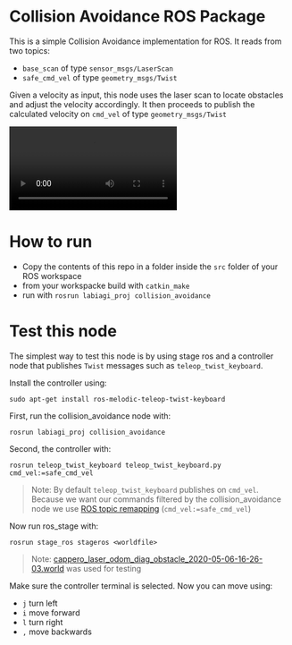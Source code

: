 # Collision Avoidance ROS Package
This is a simple Collision Avoidance implementation for ROS. 
It reads from two topics:
* `base_scan` of type `sensor_msgs/LaserScan`
* `safe_cmd_vel` of type `geometry_msgs/Twist`

Given a  velocity as input, this node uses the laser scan to locate obstacles and adjust the velocity accordingly.
It then proceeds to publish the calculated velocity on `cmd_vel` of type `geometry_msgs/Twist`

![slow_speed](Slow_speed.webm)

# How to run 

* Copy the contents of this repo in a folder inside the `src` folder of your ROS workspace
* from your workspacke build with `catkin_make`
* run with `rosrun labiagi_proj collision_avoidance`

# Test this node

The simplest way to test this node is by using stage ros and a controller node that publishes `Twist` messages such as `teleop_twist_keyboard`.

Install the controller using:
```
sudo apt-get install ros-melodic-teleop-twist-keyboard
```
First, run the collision_avoidance node with:
```
rosrun labiagi_proj collision_avoidance
```
Second, the controller with:
```
rosrun teleop_twist_keyboard teleop_twist_keyboard.py cmd_vel:=safe_cmd_vel
```
>Note: By default `teleop_twist_keyboard` publishes on `cmd_vel`. Because we want our commands filtered by the collision_avoidance node we use [ROS topic remapping](http://wiki.ros.org/Remapping%20Arguments) (`cmd_vel:=safe_cmd_vel`)

Now run ros_stage with:
```
rosrun stage_ros stageros <worldfile>
```
>Note: [cappero_laser_odom_diag_obstacle_2020-05-06-16-26-03.world](https://gitlab.com//grisetti/labiagi_2020_21/-/raw/master/workspaces/srrg2_labiagi/src/srrg2_navigation_2d/config/cappero_laser_odom_diag_obstacle_2020-05-06-16-26-03.world?inline=false) was used for testing

Make sure the controller terminal is selected. Now you can move using:
* `j` turn left
* `i` move forward
* `l` turn right
* `,` move backwards




